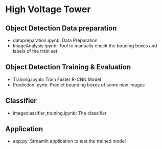 # High Voltage Tower
## Object Detection Data preparation
- datapreparation.ipynb: Data Preparation
- ImageAnalysis.ipynb: Tool to manually check the bouding boxes and labels of the train set

## Object Detection Training & Evaluation
- Training.ipynb: Train Faster R-CNN Model
- Prediction.ipynb: Predict bounding boxes of some new images

## Classifier
- imageclassifier_training.ipynb: The classifier

## Application
- app.py: Streamlit application to test the trained model
